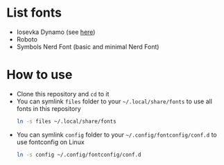 # List fonts

* Iosevka Dynamo (see [here](./scripts/README.md))
* Roboto
* Symbols Nerd Font (basic and minimal Nerd Font)

# How to use

* Clone this repository and `cd` to it
* You can symlink `files` folder to your `~/.local/share/fonts` to use all fonts in this repository
  ```sh
  ln -s files ~/.local/share/fonts
  ```
* You can symlink `config` folder to your `~/.config/fontconfig/conf.d` to use fontconfig on Linux
  ```sh
  ln -s config ~/.config/fontconfig/conf.d
  ```
